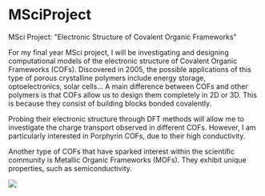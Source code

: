 # MSciProject
MSci Project: "Electronic Structure of Covalent Organic Frameworks"

For my final year MSci project, I will be investigating and designing computational models of the electronic structure of Covalent Organic Frameworks (COFs). Discovered in 2005, the possible applications of this type of porous crystalline polymers include energy storage, optoelectronics, solar cells... A main difference between COFs and other polymers is that COFs allow us to design them completely in 2D or 3D. This is because they consist of building blocks bonded covalently. 

Probing their electronic structure through DFT methods will allow me to investigate the charge transport observed in different COFs. However, I am particularly interested in Porphyrin COFs, due to their high conductivity. 

Another type of COFs that have sparked interest within the scientific community is Metallic Organic Frameworks (MOFs). They exhibit unique properties, such as semiconductivity. 

![](https://scx1.b-cdn.net/csz/news/800/2018/newccompetit.jpg)

